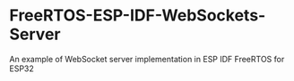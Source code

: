 # FreeRTOS-ESP-IDF-WebSockets-Server
An example of WebSocket server implementation in ESP IDF FreeRTOS for ESP32
